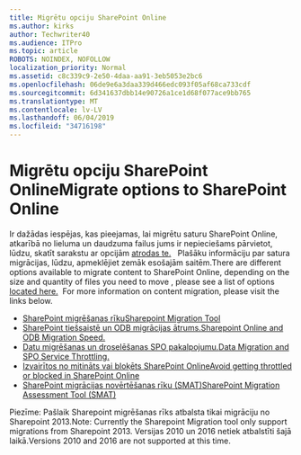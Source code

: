 ```yaml
---
title: Migrētu opciju SharePoint Online
ms.author: kirks
author: Techwriter40
ms.audience: ITPro
ms.topic: article
ROBOTS: NOINDEX, NOFOLLOW
localization_priority: Normal
ms.assetid: c8c339c9-2e50-4daa-aa91-3eb5053e2bc6
ms.openlocfilehash: 06de9e6a3daa339d466edc093f05af68ca733cdf
ms.sourcegitcommit: 6d341637dbb14e90726a1ce1d68f077ace9bb765
ms.translationtype: MT
ms.contentlocale: lv-LV
ms.lasthandoff: 06/04/2019
ms.locfileid: "34716198"
---
```

# <a name="migrate-options-to-sharepoint-online"></a><span data-ttu-id="d0a94-102">Migrētu opciju SharePoint Online</span><span class="sxs-lookup"><span data-stu-id="d0a94-102">Migrate options to SharePoint Online</span></span>

<p><span data-ttu-id="d0a94-103">Ir dažādas iespējas, kas pieejamas, lai migrētu saturu SharePoint Online, atkarībā no lieluma un daudzuma failus jums ir nepieciešams pārvietot, lūdzu, skatīt sarakstu ar opcijām <a href="https://docs.microsoft.com/en-us/sharepointmigration/migrate-to-sharepoint-online">atrodas te.</a> &nbsp; Plašāku informāciju par satura migrācijas, lūdzu, apmeklējiet zemāk esošajām saitēm.</span><span class="sxs-lookup"><span data-stu-id="d0a94-103">There are different options available to migrate content to SharePoint Online, depending on the size and quantity of files you need to move , please see a list of options <a href="https://docs.microsoft.com/en-us/sharepointmigration/migrate-to-sharepoint-online">located here.</a>&nbsp; For more information on content migration, please visit the links below.</span></span></p> <ul> <li><span data-ttu-id="d0a94-104"><a href="https://docs.microsoft.com/en-us/sharepointmigration/introducing-the-sharepoint-migration-tool">SharePoint migrēšanas rīku</a></span><span class="sxs-lookup"><span data-stu-id="d0a94-104"><a href="https://docs.microsoft.com/en-us/sharepointmigration/introducing-the-sharepoint-migration-tool">Sharepoint Migration Tool</a></span></span></li> <li><span data-ttu-id="d0a94-105"><a href="https://docs.microsoft.com/en-us/sharepointmigration/sharepoint-online-and-onedrive-migration-speed">SharePoint tiešsaistē un ODB migrācijas ātrums.</a></span><span class="sxs-lookup"><span data-stu-id="d0a94-105"><a href="https://docs.microsoft.com/en-us/sharepointmigration/sharepoint-online-and-onedrive-migration-speed">Sharepoint Online and ODB Migration Speed.</a></span></span></li> <li><span data-ttu-id="d0a94-106"><a href="https://blogs.technet.microsoft.com/sposupport/2017/08/12/data-migration-and-spo-service-throttling/">Datu migrēšanas un droselēšanas SPO pakalpojumu.</a></span><span class="sxs-lookup"><span data-stu-id="d0a94-106"><a href="https://blogs.technet.microsoft.com/sposupport/2017/08/12/data-migration-and-spo-service-throttling/">Data Migration and SPO Service Throttling.</a></span></span></li> <li><span data-ttu-id="d0a94-107"><a href="https://docs.microsoft.com/en-us/sharepoint/dev/general-development/how-to-avoid-getting-throttled-or-blocked-in-sharepoint-online">Izvairītos no mitināts vai bloķēts SharePoint Online</a></span><span class="sxs-lookup"><span data-stu-id="d0a94-107"><a href="https://docs.microsoft.com/en-us/sharepoint/dev/general-development/how-to-avoid-getting-throttled-or-blocked-in-sharepoint-online">Avoid getting throttled or blocked in SharePoint Online</a></span></span></li> <li><span data-ttu-id="d0a94-108"><a href="https://www.microsoft.com/en-us/download/details.aspx?id=53598&amp;751be11f-ede8-5a0c-058c-2ee190a24fa6=True">SharePoint migrācijas novērtēšanas rīku (SMAT)</a></span><span class="sxs-lookup"><span data-stu-id="d0a94-108"><a href="https://www.microsoft.com/en-us/download/details.aspx?id=53598&amp;751be11f-ede8-5a0c-058c-2ee190a24fa6=True">SharePoint Migration Assessment Tool (SMAT)</a></span></span></li> </ul> <p><span data-ttu-id="d0a94-109">Piezīme: Pašlaik Sharepoint migrēšanas rīks atbalsta tikai migrāciju no Sharepoint 2013.</span><span class="sxs-lookup"><span data-stu-id="d0a94-109">Note: Currently the Sharepoint Migration tool only support migrations from Sharepoint 2013.</span></span> <span data-ttu-id="d0a94-110">Versijas 2010 un 2016 netiek atbalstīti šajā laikā.</span><span class="sxs-lookup"><span data-stu-id="d0a94-110">Versions 2010 and 2016 are not supported at this time.</span></span></p>

